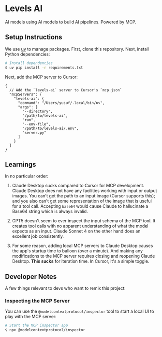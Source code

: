 # Levels AI
AI models using AI models to build AI pipelines. Powered by MCP.

## Setup Instructions
We use [uv](https://docs.astral.sh/uv/getting-started/installation/) to manage packages.
First, clone this repository. Next, install Python dependencies:
```sh
# Install dependencies
$ uv pip install -r requirements.txt
```

Next, add the MCP server to Cursor:
```json5
{
  // Add the `levels-ai` server to Cursor's `mcp.json`
  "mcpServers": {
    "levels-ai": {
      "command": "/Users/yusuf/.local/bin/uv",
      "args": [
        "--directory",
        "/path/to/levels-ai",
        "run",
        "--env-file",
        "/path/to/levels-ai/.env",
        "server.py"
      ]
    }
  }
}
```

## Learnings
In no particular order:

1. Claude Desktop sucks compared to Cursor for MCP development. Claude Desktop does not have any 
facilities working with input or output images. You can't get the path to an input image (Cursor supports this); and you also can't get some representation of the image that is useful for a tool call. Accepting `base64` would cause Claude to hallucinate a Base64 string which is always invalid.

2. GPT5 doesn't seem to ever inspect the input schema of the MCP tool. It creates tool calls with no 
apparent understanding of what the model expects as an input. Claude Sonnet 4 on the other hand does an 
excellent job consistently.

3. For some reason, adding local MCP servers to Claude Desktop causes the app's startup time to balloon 
(over a minute). And making any modifications to the MCP server requires closing and reopening Claude Desktop.
**This sucks** for iteration time. In Cursor, it's a simple toggle.

## Developer Notes
A few things relevant to devs who want to remix this project:

### Inspecting the MCP Server
You can use the `@modelcontextprotocol/inspector` tool to start a local UI to play with the MCP server:
```sh
# Start the MCP inspector app
$ npx @modelcontextprotocol/inspector
```